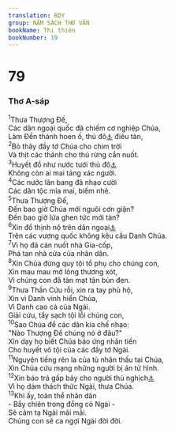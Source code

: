 ```yaml
---
translation: BDY
group: NĂM SÁCH THƠ VĂN
bookName: Thi thiên 
bookNumber: 19
---
```


<div class="title"><h1>79</h1><h3>Thơ A-sáp</h3></div>
<span class="verse thi_79_1"><sup>1</sup>Thưa Thượng Đế,<br/>Các dân ngoại quốc đã chiếm cơ nghiệp Chúa,<br/>Làm Đền thánh hoen ố, thủ đô<a href="#" data-toggle="tooltip" data-placement="bottom" title="Nt Giê-ru-sa-lem">⚓</a> điêu tàn,<br/></span>
<span class="verse thi_79_2"><sup>2</sup>Bỏ thây đầy tớ Chúa cho chim trời<br/>Và thịt các thánh cho thú rừng cắn nuốt.<br/></span>
<span class="verse thi_79_3"><sup>3</sup>Huyết đổ như nước tưới thủ đô<a href="#" data-toggle="tooltip" data-placement="bottom" title="Nt Giê-ru-sa-lem">⚓</a><br/>Không còn ai mai táng xác người.<br/></span>
<span class="verse thi_79_4"><sup>4</sup>Các nước lân bang đã nhạo cười<br/>Các dân tộc mỉa mai, biếm nhẻ.<br/></span>
<span class="verse thi_79_5"><sup>5</sup>Thưa Thượng Đế,<br/>Đến bao giờ Chúa mới nguôi cơn giận?<br/>Đến bao giờ lửa ghen tức mới tàn?<br/></span>
<span class="verse thi_79_6"><sup>6</sup>Xin đổ thịnh nộ trên dân ngoại<a href="#" data-toggle="tooltip" data-placement="bottom" title="Nt dân không biết Ngài">⚓</a><br/>Trên các vương quốc không kêu cầu Danh Chúa.<br/></span>
<span class="verse thi_79_7"><sup>7</sup>Vì họ đã cán nuốt nhà Gia-cốp,<br/>Phá tan nhà cửa của nhân dân.<br/></span>
<span class="verse thi_79_8"><sup>8</sup>Xin Chúa đừng quy tội tổ phụ cho chúng con,<br/>Xin mau mau mở lòng thương xót,<br/>Vì chúng con đã tàn mạt tận bùn đen.<br/></span>
<span class="verse thi_79_9"><sup>9</sup>Thưa Thần Cứu rỗi, xin ra tay phù hộ,<br/>Xin vì Danh vinh hiển Chúa,<br/>Vì Danh cao cả của Ngài.<br/>Giải cứu, tẩy sạch tội lỗi chúng con,<br/></span>
<span class="verse thi_79_10"><sup>10</sup>Sao Chúa để các dân kia chế nhạo:<br/>&#34;Nào Thượng Đế chúng nó ở đâu?&#34;<br/>Xin dạy họ biết Chúa báo ứng nhãn tiền<br/>Cho huyết vô tội của các đầy tớ Ngài.<br/></span>
<span class="verse thi_79_11"><sup>11</sup>Nguyện tiếng rên la của tù nhân thấu tai Chúa,<br/>Xin Chúa cứu mạng những người bị án tử hình.<br/></span>
<span class="verse thi_79_12"><sup>12</sup>Xin báo trả gấp bảy cho người thù nghịch<a href="#" data-toggle="tooltip" data-placement="bottom" title="Nt người láng giềng">⚓</a><br/>Vì họ dám thách thức Ngài, thưa Chúa.<br/></span>
<span class="verse thi_79_13"><sup>13</sup>Khi ấy, toàn thể nhân dân<br/>- Bầy chiên trong đồng cỏ Ngài -<br/>Sẽ cảm tạ Ngài mãi mãi.<br/>Chúng con sẽ ca ngợi Ngài đời đời.</span>
